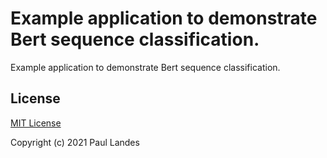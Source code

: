 # Example application to demonstrate Bert sequence classification.

Example application to demonstrate Bert sequence classification.


## License

[MIT License]

Copyright (c) 2021 Paul Landes


<!-- links -->

[MIT License]: https://opensource.org/licenses/MIT
